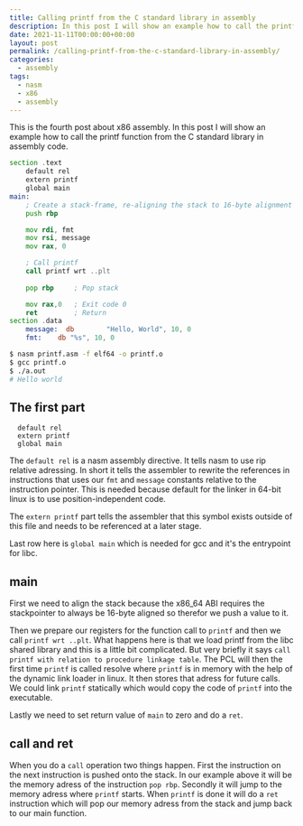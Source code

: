 ```yaml
---
title: Calling printf from the C standard library in assembly
description: In this post I will show an example how to call the printf function from the C standard library in assembly
date: 2021-11-11T00:00:00+00:00
layout: post
permalink: /calling-printf-from-the-c-standard-library-in-assembly/
categories:
  - assembly
tags:
  - nasm
  - x86
  - assembly
---
```


This is the fourth post about x86 assembly. In this post I will show an example how to call the printf function from the C standard library in assembly code.


```asm
section .text
    default rel
    extern printf
    global main
main:
    ; Create a stack-frame, re-aligning the stack to 16-byte alignment before calls
    push rbp

    mov	rdi, fmt
    mov	rsi, message
    mov	rax, 0

    ; Call printf
    call printf wrt ..plt
    
    pop	rbp		; Pop stack

    mov	rax,0	; Exit code 0
    ret			; Return
section .data
    message:  db        "Hello, World", 10, 0
    fmt:    db "%s", 10, 0
```

```bash
$ nasm printf.asm -f elf64 -o printf.o
$ gcc printf.o
$ ./a.out
# Hello world
```

## The first part
```
  default rel
  extern printf
  global main
```

The `default rel` is a nasm assembly directive. It tells nasm to use rip relative adressing. In short it tells the assembler to rewrite the references in instructions that uses our `fmt` and `message` constants relative to the instruction pointer. This is needed because default for the linker in 64-bit linux is to use position-independent code.

The `extern printf` part tells the assembler that this symbol exists outside of this file and needs to be referenced at a later stage.

Last row here is `global main` which is needed for gcc and it's the entrypoint for libc.

## main

First we need to align the stack because the x86_64 ABI requires the stackpointer to always be 16-byte aligned so therefor we push a value to it.

Then we prepare our registers for the function call to `printf` and then we call `printf wrt ..plt`. What happens here is that we load printf from the libc shared library and this is a little bit complicated. But very briefly it says `call printf with relation to procedure linkage table`. The PCL will then the first time `printf` is called resolve where `printf` is in memory with the help of the dynamic link loader in linux. It then stores that adress for future calls. We could link `printf` statically which would copy the code of `printf` into the executable.

Lastly we need to set return value of `main` to zero and do a `ret`.

## call and ret
When you do a `call` operation two things happen. First the instruction on the next instruction is pushed onto the stack. In our example above it will be the memory adress of the instruction `pop	rbp`. Secondly it will jump to the memory adress where `printf` starts. When `printf` is done it will do a `ret` instruction which will pop our memory adress from the stack and jump back to our main function.

